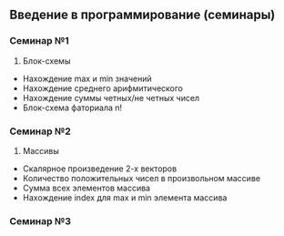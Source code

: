 ## Введение в программирование (семинары)
### Семинар №1
1. Блок-схемы

* Нахождение max и min значений
* Нахождение среднего арифмитического
* Нахождение суммы четных/не четных чисел
* Блок-схема фаториала n!



### Семинар №2
1. Массивы

* Скалярное произведение 2-х векторов
* Количество положительных чисел в произвольном массиве
* Сумма всех элементов массива
* Нахождение index для max и min элемента массива




### Семинар №3




